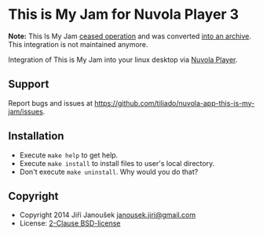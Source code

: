 This is My Jam for Nuvola Player 3
==================================

**Note:** This Is My Jam [ceased operation](http://thisismyjam.tumblr.com/post/126260430022/jam-preserves) and was converted [into an archive](https://www.thisismyjam.com/). This integration is not maintained anymore.

Integration of This is My Jam into your linux desktop via
[Nuvola Player](https://github.com/tiliado/nuvolaplayer).

Support
-------

Report bugs and issues at <https://github.com/tiliado/nuvola-app-this-is-my-jam/issues>.

Installation
------------

  * Execute ``make help`` to get help.
  * Execute ``make install`` to install files to user's local directory.
  * Don't execute ``make uninstall``. Why would you do that?

Copyright
---------

  - Copyright 2014 Jiří Janoušek <janousek.jiri@gmail.com>
  - License: [2-Clause BSD-license](./LICENSE)
